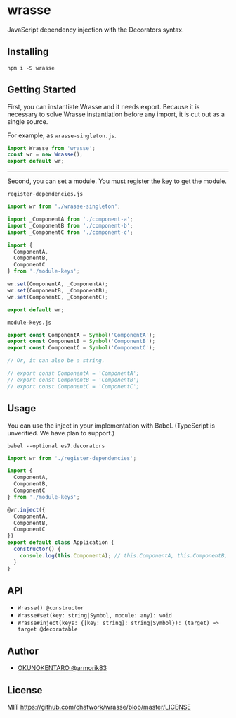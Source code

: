 # wrasse
JavaScript dependency injection with the Decorators syntax.

## Installing
```
npm i -S wrasse
```

## Getting Started
First, you can instantiate Wrasse and it needs export. Because it is necessary to solve Wrasse instantiation before any import, it is cut out as a single source.

For example, as `wrasse-singleton.js`.

```js
import Wrasse from 'wrasse';
const wr = new Wrasse();
export default wr;
```

---

Second, you can set a module. You must register the key to get the module.

`register-dependencies.js`

```js
import wr from './wrasse-singleton';

import _ComponentA from './component-a';
import _ComponentB from './component-b';
import _ComponentC from './component-c';

import {
  ComponentA,
  ComponentB,
  ComponentC
} from './module-keys';

wr.set(ComponentA, _ComponentA);
wr.set(ComponentB, _ComponentB);
wr.set(ComponentC, _ComponentC);

export default wr;
```

`module-keys.js`

```js
export const ComponentA = Symbol('ComponentA');
export const ComponentB = Symbol('ComponentB');
export const ComponentC = Symbol('ComponentC');

// Or, it can also be a string.

// export const ComponentA = 'ComponentA';
// export const ComponentB = 'ComponentB';
// export const ComponentC = 'ComponentC';
```

## Usage
You can use the inject in your implementation with Babel.
(TypeScript is unverified. We have plan to support.)

```
babel --optional es7.decorators
```

```js
import wr from './register-dependencies';

import {
  ComponentA,
  ComponentB,
  ComponentC
} from './module-keys';

@wr.inject({
  ComponentA,
  ComponentB,
  ComponentC
})
export default class Application {
  constructor() {
    console.log(this.ComponentA); // this.ComponentA, this.ComponentB, this.ComponentC are stored.
  }
}
```

## API
- `Wrasse() @constructor`
- `Wrasse#set(key: string|Symbol, module: any): void`
- `Wrasse#inject(keys: {[key: string]: string|Symbol}): (target) => target @decoratable`

## Author
- [OKUNOKENTARO @armorik83](https://github.com/armorik83)

## License
MIT
https://github.com/chatwork/wrasse/blob/master/LICENSE
